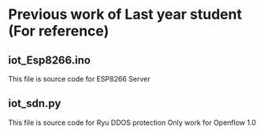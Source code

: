 # Previous work of Last year student (For reference)

## iot_Esp8266.ino

This file is source code for ESP8266 Server

## iot_sdn.py
This file is source code for Ryu DDOS protection
Only work for Openflow 1.0
